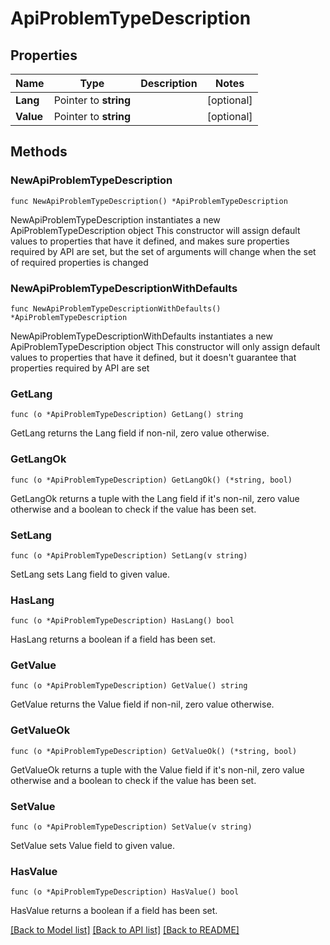 # ApiProblemTypeDescription

## Properties

Name | Type | Description | Notes
------------ | ------------- | ------------- | -------------
**Lang** | Pointer to **string** |  | [optional] 
**Value** | Pointer to **string** |  | [optional] 

## Methods

### NewApiProblemTypeDescription

`func NewApiProblemTypeDescription() *ApiProblemTypeDescription`

NewApiProblemTypeDescription instantiates a new ApiProblemTypeDescription object
This constructor will assign default values to properties that have it defined,
and makes sure properties required by API are set, but the set of arguments
will change when the set of required properties is changed

### NewApiProblemTypeDescriptionWithDefaults

`func NewApiProblemTypeDescriptionWithDefaults() *ApiProblemTypeDescription`

NewApiProblemTypeDescriptionWithDefaults instantiates a new ApiProblemTypeDescription object
This constructor will only assign default values to properties that have it defined,
but it doesn't guarantee that properties required by API are set

### GetLang

`func (o *ApiProblemTypeDescription) GetLang() string`

GetLang returns the Lang field if non-nil, zero value otherwise.

### GetLangOk

`func (o *ApiProblemTypeDescription) GetLangOk() (*string, bool)`

GetLangOk returns a tuple with the Lang field if it's non-nil, zero value otherwise
and a boolean to check if the value has been set.

### SetLang

`func (o *ApiProblemTypeDescription) SetLang(v string)`

SetLang sets Lang field to given value.

### HasLang

`func (o *ApiProblemTypeDescription) HasLang() bool`

HasLang returns a boolean if a field has been set.

### GetValue

`func (o *ApiProblemTypeDescription) GetValue() string`

GetValue returns the Value field if non-nil, zero value otherwise.

### GetValueOk

`func (o *ApiProblemTypeDescription) GetValueOk() (*string, bool)`

GetValueOk returns a tuple with the Value field if it's non-nil, zero value otherwise
and a boolean to check if the value has been set.

### SetValue

`func (o *ApiProblemTypeDescription) SetValue(v string)`

SetValue sets Value field to given value.

### HasValue

`func (o *ApiProblemTypeDescription) HasValue() bool`

HasValue returns a boolean if a field has been set.


[[Back to Model list]](../README.md#documentation-for-models) [[Back to API list]](../README.md#documentation-for-api-endpoints) [[Back to README]](../README.md)



